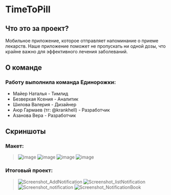# TimeToPill
## Что это за проект?
Мобильное приложение, которое отправляет напоминание о приеме лекарств. 
Наше приложение поможет не пропускать ни одной дозы, что крайне важно для эффективного лечения заболеваний.
## О команде
### Работу выполнила команда Единорожки:
* Майер Наталья - Тимлид
* Безверхая Ксения - Аналитик
* Шилова Валерия - Дизайнер
* Аюр Гармаев (тг: @krankhell) - Разработчик
* Азанова Вера - Разработчик
## Скриншоты
### Mакет:
> ![image](https://github.com/user-attachments/assets/82892304-7041-486a-be7f-932686247dfa)
> ![image](https://github.com/user-attachments/assets/98382ce9-7ab0-472c-8738-d28a23bbce72)
> ![image](https://github.com/user-attachments/assets/f2e62641-83cb-4edf-a810-b55cbf76d817)
> ![image](https://github.com/user-attachments/assets/fa626ad7-3b0f-4871-9722-dfc74e191d58)
### Итоговый проект:
> ![Screenshot_AddNotification](https://github.com/user-attachments/assets/c6fecf07-0023-4ca7-8d1d-59148dd50035)
> ![Screenshot_listNotification](https://github.com/user-attachments/assets/ea4074ed-81d3-4dbe-a1a5-fff6e53734ec)
> ![Screenshot_notification](https://github.com/user-attachments/assets/8bc0508d-cc7a-4e79-a0b1-54f161a3faeb)
> ![Screenshot_NotificationBook](https://github.com/user-attachments/assets/e50550e4-2672-41dd-b0f3-69a63b9e3e82)
